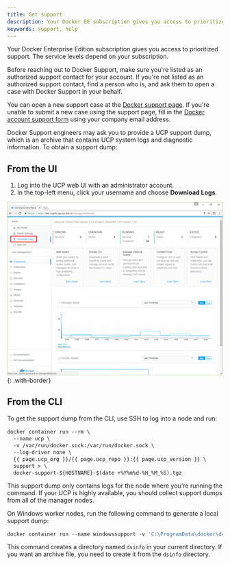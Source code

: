 ```yaml
---
title: Get support
description: Your Docker EE subscription gives you access to prioritized support. You can file tickets via email or the support portal.
keywords: support, help
---
```


Your Docker Enterprise Edition subscription gives you access to prioritized
support. The service levels depend on your subscription.

Before reaching out to Docker Support, make sure you're listed as an authorized
support contact for your account. If you're not listed as an authorized
support contact, find a person who is, and ask them to open a case with
Docker Support in your behalf.

You can open a new support case at the [Docker support page](https://support.docker.com/).
If you're unable to submit a new case using the support page, fill in the
[Docker account support form](https://success.docker.com/support) using your
company email address.

Docker Support engineers may ask you to provide a UCP support dump, which is an
archive that contains UCP system logs and diagnostic information. To obtain a
support dump:

## From the UI

1. Log into the UCP web UI with an administrator account.
2. In the top-left menu, click your username and choose
   **Download Logs**.

![](images/get-support-1.png){: .with-border}

## From the CLI

To get the support dump from the CLI, use SSH to log into a node and run:

```none
docker container run --rm \
  --name ucp \
  -v /var/run/docker.sock:/var/run/docker.sock \
  --log-driver none \
  {{ page.ucp_org }}/{{ page.ucp_repo }}:{{ page.ucp_version }} \
  support > \
  docker-support-${HOSTNAME}-$(date +%Y%m%d-%H_%M_%S).tgz
```

This support dump only contains logs for the node where you're running the
command. If your UCP is highly available, you should collect support dumps
from all of the manager nodes.

On Windows worker nodes, run the following command to generate a local support dump:

```powershell
docker container run --name windowssupport -v 'C:\ProgramData\docker\daemoncerts:C:\ProgramData\docker\daemoncerts' -v 'C:\Windows\system32\winevt\logs:C:\eventlogs:ro' {{ page.ucp_org }}/ucp-dsinfo-win:{{ page.ucp_version }}; docker cp windowssupport:'C:\dsinfo' .; docker rm -f windowssupport
```

This command creates a directory named `dsinfo` in your current directory.
If you want an archive file, you need to create it from the `dsinfo` directory.
